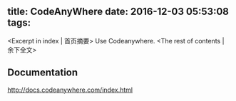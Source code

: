 title: CodeAnyWhere
date: 2016-12-03 05:53:08
tags:
---
<Excerpt in index | 首页摘要> 
Use Codeanywhere.<!-- more -->
<The rest of contents | 余下全文>

## Documentation
http://docs.codeanywhere.com/index.html
